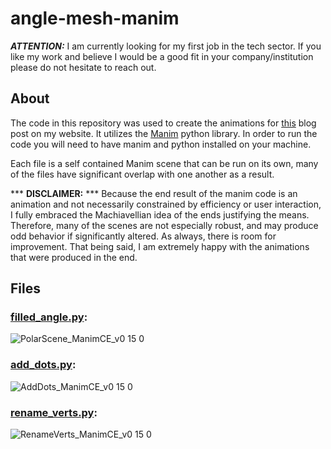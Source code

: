 # angle-mesh-manim

**_ATTENTION:_** I am currently looking for my first job in the tech sector. If you like my work and believe I would be a good fit in your company/institution please do not hesitate to reach out. 

## About
The code in this repository was used to create the animations for [this](https://lynncode.com/how-to-create-an-angle-mesh-in-unity/) blog post on my website.
It utilizes the [Manim](https://www.manim.community/) python library. In order to run the code you will need to have manim and python installed on your machine.

Each file is a self contained Manim scene that can be run on its own, many of the files have significant overlap with one another as a result. 

*** **DISCLAIMER:** ***
Because the end result of the manim code is an animation and not necessarily constrained by efficiency or user interaction, I fully embraced the Machiavellian idea of the ends justifying the means. Therefore, many of the scenes are not especially robust, and may produce odd behavior if significantly altered. As always, there is room for improvement. That being said, I am extremely happy with the animations that were produced in the end.


## Files
### [filled_angle.py](/scripts/filled_angle.py):

![PolarScene_ManimCE_v0 15 0](https://user-images.githubusercontent.com/106051556/171060653-938a4c7a-ea15-41b6-bacd-9cf88bb017c2.gif)

### [add_dots.py](/scripts/add_dots.py):

![AddDots_ManimCE_v0 15 0](https://user-images.githubusercontent.com/106051556/171060889-16f5baf1-751c-4e40-9fb0-10823bb29147.gif)


### [rename_verts.py](/scripts/rename_verts.py):

![RenameVerts_ManimCE_v0 15 0](https://user-images.githubusercontent.com/106051556/171055521-45f07cad-4c64-4052-b0d3-1fc52e67a531.gif)
